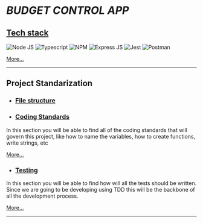 # ***BUDGET CONTROL APP***

## [Tech stack](./Documentation/tech-stack.md)

![Node JS](https://img.shields.io/badge/Node.js-339933?style=for-the-badge&logo=nodedotjs&logoColor=white)
![Typescript](https://img.shields.io/badge/TypeScript-007ACC?style=for-the-badge&logo=typescript&logoColor=white)
![NPM](https://img.shields.io/badge/npm-CB3837?style=for-the-badge&logo=npm&logoColor=white)
![Express JS](https://img.shields.io/badge/Express.js-000000?style=for-the-badge&logo=express&logoColor=white)
![Jest](https://img.shields.io/badge/Jest-C21325?style=for-the-badge&logo=jest&logoColor=white)
![Postman](https://img.shields.io/badge/Postman-FF6C37?style=for-the-badge&logo=Postman&logoColor=white)

[More...](./Documentation/tech-stack.md)

---

## Project Standarization

- ### [File structure](./Documentation/project-file-structure.md)

[//]: # (TODO insert an image of the folder structure when done)

- ### [Coding Standards](./Documentation/coding-standards.md)

In this section you will be able to find all of the coding standards that will govern this project, like how to name the variables, how to create functions, write strings, etc

[More...](./Documentation/coding-standards.md)

- ### [Testing](./Documentation/testing.md)

In this section you will be able to find how will all the tests should be written. Since we are going to be developing using TDD this will be the backbone of all the development process.

[More...](./Documentation/testing.md)

---
